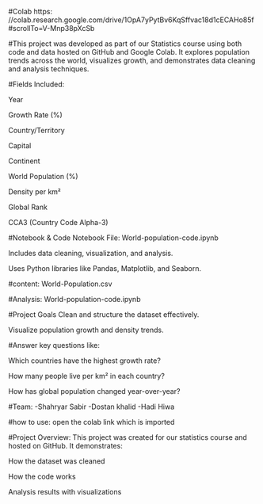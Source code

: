 #Colab https: //colab.research.google.com/drive/1OpA7yPytBv6KqSffvac18d1cECAHo85f#scrollTo=V-Mnp38pXcSb

#This project was developed as part of our Statistics course using both code and data hosted on GitHub and Google Colab. It explores population trends across the world, visualizes growth, and demonstrates data cleaning and analysis techniques.


#Fields Included:

Year

Growth Rate (%)

Country/Territory

Capital

Continent

World Population (%)

Density per km²

Global Rank

CCA3 (Country Code Alpha-3)

#Notebook & Code
Notebook File: World-population-code.ipynb

Includes data cleaning, visualization, and analysis.

Uses Python libraries like Pandas, Matplotlib, and Seaborn.


#content: World-Population.csv


#Analysis: World-population-code.ipynb

#Project Goals
Clean and structure the dataset effectively.

Visualize population growth and density trends.

#Answer key questions like:

Which countries have the highest growth rate?

How many people live per km² in each country?

How has global population changed year-over-year?




#Team:
-Shahryar Sabir
-Dostan khalid
-Hadi Hiwa


#how to use:
open the colab link which is imported


#Project Overview:
This project was created for our statistics course and hosted on GitHub. It demonstrates:

How the dataset was cleaned

How the code works

Analysis results with visualizations
